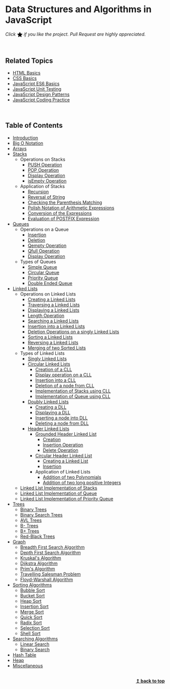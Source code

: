 # Data Structures and Algorithms in JavaScript

*Click <img src="assets/star.png" width="18" height="18" align="absmiddle" title="Star" /> if you like the project. Pull Request are highly appreciated.*

<br/>

## Related Topics

* [HTML Basics](https://github.com/learning-zone/html-basics)
* [CSS Basics](https://github.com/learning-zone/css-basics)
* [JavaScript ES6 Basics](https://github.com/learning-zone/javascript-es6-basics)
* [JavaScript Unit Testing](https://github.com/learning-zone/javascript-unit-testing)
* [JavaScript Design Patterns](https://github.com/learning-zone/javascript-design-patterns)
* [JavaScript Coding Practice](https://github.com/learning-zone/javascript-coding-practice)

<br/>

## Table of Contents

* [Introduction](#-introduction)
* [Big O Notation](#-big-o-notation)
* [Arrays](#-arrays)
* [Stacks](#-stacks)
    * Operations on Stacks
        * [PUSH Operation](#-push-operation)
        * [POP Operation](#-pop-operation)
        * [Display Operation](#-display-operation)
        * [isEmpty Operation](#-isempty-operation)
    * Application of Stacks
        * [Recursion](#-recursion)
        * [Reversal of String](#-reversal-of-string)
        * [Checking the Parenthesis Matching](#-checking-the-parenthesis-matching)
        * [Polish Notation of Arithmetic Expressions](#-polish-notation-of-arithmetic-expressions)
        * [Conversion of the Expressions](#-conversion-of-the-expressions)
        * [Evaluation of POSTFIX Expression](#-evaluation-of-postfix-expression)
* [Queues](#-queues)
    * Operations on a Queue
        * [Insertion](#-insertion)
        * [Deletion](#-deletion)
        * [Qempty Operation](#-qempty-operation)
        * [Qfull Operation](#-qfull-operation)
        * [Display Operation](#-display-operation)
    * Types of Queues
        * [Simple Queue](#-simple-queue)
        * [Circular Queue](#-circular-queue)
        * [Priority Queue](#-priority-queue)
        * [Double Ended Queue](#-double-ended-queue)
* [Linked Lists](#-linked-lists)
    * Operations on Linked Lists
        * [Creating a Linked Lists](#-creating-a-lined-lists)
        * [Traversing a Linked Lists](#-creating-a-lined-lists)
        * [Displaying a Linked Lists](#-creating-a-lined-lists)
        * [Length Operation](#-creating-a-lined-lists)
        * [Searching a Linked Lists](#-creating-a-lined-lists)
        * [Insertion into a Linked Lists](#-creating-a-lined-lists)
        * [Deletion Operations on a singly Linked Lists](#-creating-a-lined-lists)
        * [Sorting a Linked Lists](#-creating-a-lined-lists)
        * [Reversing a Linked Lists](#-creating-a-lined-lists)
        * [Merging of two Sorted Lists](#-creating-a-lined-lists)
    * Types of Linked Lists
        * [Singly Linked Lists](#-singly-linked-lists)
        * [Circular Linked Lists](#-circular-singly-linked-lists)
            * [Creation of a CLL](#-creation-of-a-circular-linked-list)
            * [Display operation on a CLL](#-creation-of-a-circular-linked-list)
            * [Insertion into a CLL](#-creation-of-a-circular-linked-list)
            * [Deletion of a node from CLL](#-creation-of-a-circular-linked-list)
            * [Implementation of Stacks using CLL](#-creation-of-a-circular-linked-list)
            * [Implementation of Queue using CLL](#-creation-of-a-circular-linked-list)
        * [Doubly Linked Lists](#-doubly-linked-lists)
            * [Creating a DLL](#-creating-a-dll)
            * [Displaying a DLL](#-displaying-a-dll)
            * [Inserting a node into DLL](#-Inserting-a-node-into-dll)
            * [Deleting a node from DLL](#-deleting-a-node-from-dll)
        * [Header Linked Lists](#-header-linked-lists)
            * [Grounded Header Linked List](#-grounded-header-linked-list)
                * [Creation](#-creation)
                * [Insertion Operation](#-insertion-operation)
                * [Delete Operation](#-delete-operation)
            * [Circular Header Linked List](#-circular-header-linked-list)
                * [Creating a Linked List](#-creating-a-linked-list)
                * [Insertion](#-insertion)
            * Application of Linked Lists
                * [Addition of two Polynomials](#-addition-of-two-polynomials)
                * [Addition of two long positive Integers](#-addition-of-two-long-positive-integers)
    * [Linked List Implementation of Stacks](#-linked-list-implementation-of-stacks)
    * [Linked List Implementation of Queue](#-linked-list-implementation-of-queue)
    * [Linked List Implementation of Priority Queue](#-linked-list-implementation-of-priority-queue)
* [Trees](#-trees)
    * [Binary Trees](#-binary-tree)
    * [Binary Search Trees](#-binary-search-tree)
    * [AVL Trees](#-avl-tree)
    * [B- Trees](#-b-tree)
    * [B+ Trees](#-b-tree)
    * [Red-Black Trees](#-red-black-tree)
* [Graph](#-graph)
    * [Breadth First Search Algorithm](#-breadth-first-search-algorithm)
    * [Depth First Search Algorithm](#-depth-first-search-algorithm)
    * [Kruskal\'s Algorithm](#-Kruskals-algorithm)
    * [Dijkstra Algorithm](#-dijkstra-algorithm)
    * [Prim\'s Algorithm](#-prims-algorithm)
    * [Travelling Salesman Problem](#-travelling-salesman-problem)
    * [Floyd-Warshall Algorithm](#-floyd-warshall-algorithm)
* [Sorting Algorithms](#-sorting-algorithms)
    * [Bubble Sort](#-bubble-sort)
    * [Bucket Sort](#-bucket-sort)
    * [Heap Sort](#-heap-sort)
    * [Insertion Sort](#-insertion-sort)
    * [Merge Sort](#-merge-sort)
    * [Quick Sort](#-quick-sort)
    * [Radix Sort](#-radix-sort)
    * [Selection Sort](#-selection-sort)
    * [Shell Sort](#-shell-sort)
* [Searching Algorithms](#-searching-algorithms)
    * [Linear Search](#-linear-searching)
    * [Binary Search](#-binary-searching)
* [Hash Table](#-hash-table)
* [Heap](#-heap)
* [Miscellaneous](#-miscellaneous)

<br/>

<div align="right">
    <b><a href="#table-of-contents">↥ back to top</a></b>
</div>
